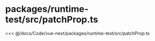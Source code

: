 # packages/runtime-test/src/patchProp.ts

<<< @/docs/Code/vue-next/packages/runtime-test/src/patchProp.ts
